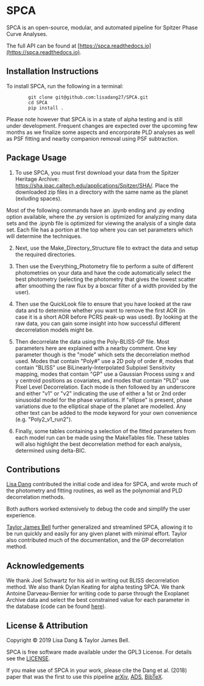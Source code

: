 # SPCA

SPCA is an open-source, modular, and automated pipeline for Spitzer Phase Curve Analyses.

The full API can be found at [https://spca.readthedocs.io](https://spca.readthedocs.io).

## Installation Instructions

To install SPCA, run the following in a terminal:

```
        git clone git@github.com:lisadang27/SPCA.git
        cd SPCA
        pip install .
```

Please note however that SPCA is in a state of alpha testing and is still under development. Frequent changes are expected over the upcoming few months as we finalize some aspects and encorporate PLD analyses as well as PSF fitting and nearby companion removal using PSF subtraction.


## Package Usage

1. To use SPCA, you must first download your data from the Spitzer Heritage Archive: https://sha.ipac.caltech.edu/applications/Spitzer/SHA/. Place the downloaded zip files in a directory with the same name as the planet (exluding spaces).

Most of the following commands have an .ipynb ending and .py ending option available, where the .py version is optimized for analyzing many data sets and the .ipynb file is optimized for viewing the analysis of a single data set. Each file has a portion at the top where you can set parameters which will determine the techniques.

2. Next, use the Make\_Directory\_Structure file to extract the data and setup the required directories.

3. Then use the Everything\_Photometry file to perform a suite of different photometries on your data and have the code automatically select the best photometry (selecting the photometry that gives the lowest scatter after smoothing the raw flux by a boxcar filter of a width provided by the user).

4. Then use the QuickLook file to ensure that you have looked at the raw data and to determine whether you want to remove the first AOR (in case it is a short AOR before PCRS peak-up was used). By looking at the raw data, you can gain some insight into how successful different decorrelation models might be.

5. Then decorrelate the data using the Poly-BLISS-GP file. Most parameters here are explained with a nearby comment. One key parameter though is the "mode" which sets the decorrelation method used. Modes that contain "Poly#" use a 2D poly of order #, modes that contain "BLISS" use BiLinearly-Interpolated Subpixel Sensitivity mapping, modes that contain "GP" use a Gaussian Process using x and y centroid positions as covariates, and modes that contain "PLD" use Pixel Level Decorrelation. Each mode is then followed by an underscore and either "v1" or "v2" indicating the use of either a 1st or 2nd order sinusoidal model for the phase variations. If "ellipse" is present, phase variations due to the elliptical shape of the planet are modelled. Any other text can be added to the mode keyword for your own convenience (e.g. "Poly2\_v1\_run2").

6. Finally, some tables containing a selection of the fitted parameters from each model run can be made using the MakeTables file. These tables will also highlight the best decorrelation method for each analysis, determined using delta-BIC.

## Contributions

[Lisa Dang](https://github.com/lisadang27) contributed the initial code and idea for SPCA, and wrote much of the photometry and fitting routines, as well as the polynomial and PLD decorrelation methods.

Both authors worked extensively to debug the code and simplify the user experience.

[Taylor James Bell](https://github.com/taylorbell57) further generalized and streamlined SPCA, allowing it to be run quickly and easily for any given planet with minimal effort. Taylor also contributed much of the documentation, and the GP decorrelation method.

## Acknowledgements

We thank Joel Schwartz for his aid in writing out BLISS decorrelation method. We also thank Dylan Keating for alpha testing SPCA. We thank Antoine Darveau-Bernier for writing code to parse through the Exoplanet Archive data and select the best constrained value for each parameter in the database (code can be found [here](https://github.com/AntoineDarveau/masterfile)).

## License & Attribution

Copyright © 2019 Lisa Dang & Taylor James Bell.

SPCA is free software made available under the GPL3 License. For details
see the [LICENSE](https://github.com/lisadang27/SPCA/blob/master/LICENSE).

If you make use of SPCA in your work, please cite the Dang et al. (2018) paper that was the first to use this pipeline
[arXiv](https://arxiv.org/abs/1801.06548),
[ADS](https://ui.adsabs.harvard.edu/abs/2018NatAs...2..220D),
[BibTeX](https://ui.adsabs.harvard.edu/abs/2018NatAs...2..220D/exportcitation>).
